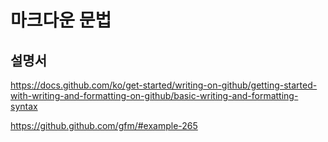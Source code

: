 ﻿# 마크다운 문법

## 설명서

https://docs.github.com/ko/get-started/writing-on-github/getting-started-with-writing-and-formatting-on-github/basic-writing-and-formatting-syntax

https://github.github.com/gfm/#example-265
